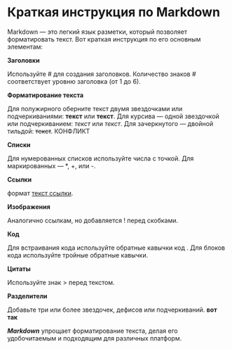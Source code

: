 # Краткая инструкция по Markdown

Markdown — это легкий язык разметки, который позволяет форматировать текст. Вот краткая инструкция по его основным элементам:

**Заголовки**

Используйте # для создания заголовков. Количество знаков # соответствует уровню заголовка (от 1 до 6).

**Форматирование текста**

Для полужирного оберните текст двумя звездочками или подчеркиваниями: **текст** или __текст__. Для курсива — одной звездочкой или подчеркиванием: *текст* или _текст_. Для зачеркнутого — двойной тильдой: ~~текст~~. КОНФЛИКТ

**Списки**

Для нумерованных списков используйте числа с точкой. Для маркированных — *, +, или -.

**Ссылки**

формат [текст ссылки](URL).

**Изображения**

Аналогично ссылкам, но добавляется ! перед скобками.

**Код**

Для встраивания кода используйте обратные кавычки  код . Для блоков кода используйте тройные обратные кавычки.

**Цитаты**

Используйте знак > перед текстом.

**Разделители**

Добавьте три или более звездочек, дефисов или подчеркиваний. ****вот так****

***Markdown*** упрощает форматирование текста, делая его удобочитаемым и подходящим для различных платформ.